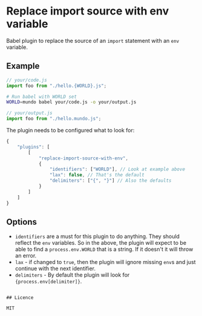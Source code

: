 # Replace import source with env variable

Babel plugin to replace the source of an `import` statement with an `env`
variable.

## Example

```js
// your/code.js
import foo from "./hello.{WORLD}.js";
```

```sh
# Run babel with WORLD set
WORLD=mundo babel your/code.js -o your/output.js
```

```js
// your/output.js
import foo from "./hello.mundo.js";
```

The plugin needs to be configured what to look for:

```js
{
    "plugins": [
        [
            "replace-import-source-with-env",
            {
                "identifiers": ["WORLD"], // Look at example above
                "lax": false, // That's the default
                "delimiters": ["{", "}"] // Also the defaults
            }
        ]
    ]
}
```

## Options

* `identifiers` are a must for this plugin to do anything. They should reflect
  the `env` variables. So in the above, the plugin will expect to be able to find
  a `process.env.WORLD` that is a string. If it doesn't it will throw an error.
* `lax` - if changed to `true`, then the plugin will ignore missing `env`s and
  just continue with the next identifier.
* `delimiters` - By default the plugin will look for `{process.env[delimiter]}`.

```

## Licence

MIT
